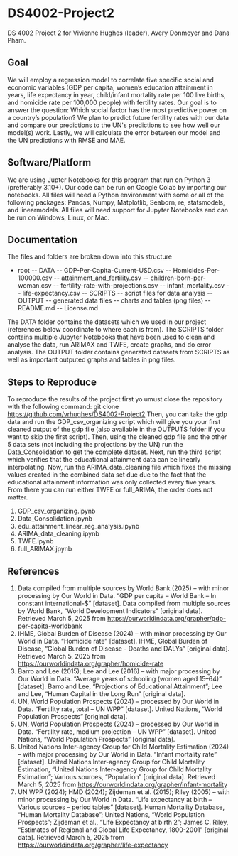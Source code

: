 # DS4002-Project2
DS 4002 Project 2 for Vivienne Hughes (leader), Avery Donmoyer and Dana Pham.

## Goal
We will employ a regression model to correlate five specific social and economic variables (GDP per capita, women’s education attainment in years, life expectancy in year, child/infant mortality rate per 100 live births, and homicide rate per 100,000 people) with fertility rates. Our goal is to answer the question: Which social factor has the most predictive power on a country’s population? We plan to predict future fertility rates with our data and compare our predictions to the UN's predictions to see how well our model(s) work. Lastly, we will calculate the error between our model and the UN predictions with RMSE and MAE.

## Software/Platform
We are using Jupter Notebooks for this program that run on Python 3 (prefferably 3.10+). Our code can be run on Google Colab by importing our notebooks. All files will need a Python environment with some or all of the following packages: Pandas, Numpy, Matplotlib, Seaborn, re, statsmodels, and linearmodels. All files will need support for Jupyter Notebooks and can be run on Windows, Linux, or Mac.

## Documentation
The files and folders are broken down into this structure

- root
  -- DATA
    -- GDP-Per-Capita-Current-USD.csv
    -- Homicides-Per-100000.csv
    -- attainment_and_fertility.csv
    -- children-born-per-woman.csv
    -- fertility-rate-with-projections.csv
    -- infant_mortality.csv
    -- life-expectancy.csv
  -- SCRIPTS
    -- script files for data analysis
  -- OUTPUT
    -- generated data files
    -- charts and tables (png files)
  -- README.md
  -- License.md

The DATA folder contains the datasets which we used in our project (references below coordinate to where each is from). The SCRIPTS folder contains multiple Jupyter Notebooks that have been used to clean and analyse the data, run ARIMAX and TWFE, create graphs, and do error analysis. The OUTPUT folder contains generated datasets from SCRIPTS as well as important outputed graphs and tables in png files. 

## Steps to Reproduce
To reproduce the results of the project first yo umust close the repository with the following command: git clone https://github.com/vrhughes/DS4002-Project2
Then, you can take the gdp data and run the GDP_csv_organizing script which will give you your first cleaned output of the gdp file (also available in the OUTPUTS folder if you want to skip the first script). Then, using the cleaned gdp file and the other 5 data sets (not including the projections by the UN) run the Data_Consolidation to get the complete dataset. Next, run the third script which verifies that the educational attainment data can be linearly interpolating. Now, run the ARIMA_data_cleaning file which fixes the missing values created in the combined data set due due to the fact that the educational attainment information was only collected every five years. From there you can run either TWFE or full_ARIMA, the order does not matter.

1. GDP_csv_organizing.ipynb
2. Data_Consolidation.ipynb
3. edu_attainment_linear_reg_analysis.ipynb
4. ARIMA_data_cleaning.ipynb
5. TWFE.ipynb
6. full_ARIMAX.jpynb

## References
1. Data compiled from multiple sources by World Bank (2025) – with minor processing by Our World in Data. “GDP per capita – World Bank – In constant international-$” [dataset]. Data compiled from multiple sources by World Bank, “World Development Indicators” [original data]. Retrieved March 5, 2025 from https://ourworldindata.org/grapher/gdp-per-capita-worldbank 
2. IHME, Global Burden of Disease (2024) – with minor processing by Our World in Data. “Homicide rate” [dataset]. IHME, Global Burden of Disease, “Global Burden of Disease - Deaths and DALYs” [original data]. Retrieved March 5, 2025 from https://ourworldindata.org/grapher/homicide-rate 
3. Barro and Lee (2015); Lee and Lee (2016) – with major processing by Our World in Data. “Average years of schooling (women aged 15–64)” [dataset]. Barro and Lee, “Projections of Educational Attainment”; Lee and Lee, “Human Capital in the Long Run” [original data].
4. UN, World Population Prospects (2024) – processed by Our World in Data. “Fertility rate, total – UN WPP” [dataset]. United Nations, “World Population Prospects” [original data].
5. UN, World Population Prospects (2024) – processed by Our World in Data. “Fertility rate, medium projection – UN WPP” [dataset]. United Nations, “World Population Prospects” [original data]. 
6. United Nations Inter-agency Group for Child Mortality Estimation (2024) – with major processing by Our World in Data. “Infant mortality rate” [dataset]. United Nations Inter-agency Group for Child Mortality Estimation, “United Nations Inter-agency Group for Child Mortality Estimation”; Various sources, “Population” [original data]. Retrieved March 5, 2025 from https://ourworldindata.org/grapher/infant-mortality
7. UN WPP (2024); HMD (2024); Zijdeman et al. (2015); Riley (2005) – with minor processing by Our World in Data. “Life expectancy at birth – Various sources – period tables” [dataset]. Human Mortality Database, “Human Mortality Database”; United Nations, “World Population Prospects”; Zijdeman et al., “Life Expectancy at birth 2”; James C. Riley, “Estimates of Regional and Global Life Expectancy, 1800-2001” [original data]. Retrieved March 5, 2025 from https://ourworldindata.org/grapher/life-expectancy  
